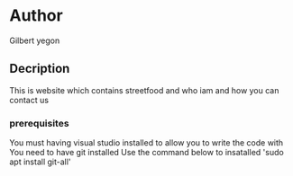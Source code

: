 # Author
Gilbert yegon
## Decription
This is website which contains streetfood and who iam and how you can contact us 
### prerequisites
You must having visual studio installed to allow you to write the code with
You need to have git installed
Use the command below to insatalled
'sudo apt install git-all'


